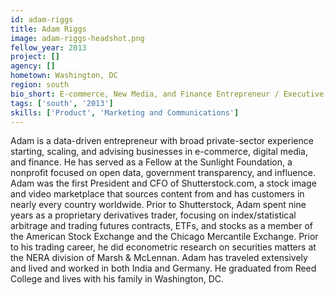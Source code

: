 ```yaml
---
id: adam-riggs
title: Adam Riggs
image: adam-riggs-headshot.png
fellow_year: 2013
project: []
agency: []
hometown: Washington, DC
region: south
bio_short: E-commerce, New Media, and Finance Entrepreneur / Executive / Investor
tags: ['south', '2013']
skills: ['Product', 'Marketing and Communications']
---
```


Adam is a data-driven entrepreneur with broad private-sector experience starting, scaling, and advising businesses in e-commerce, digital media, and finance.  He has served as a Fellow at the Sunlight Foundation, a nonprofit focused on open data, government transparency, and influence. Adam was the first President and CFO of Shutterstock.com, a stock image and video marketplace that sources content from and has customers in nearly every country worldwide. Prior to Shutterstock, Adam spent nine years as a proprietary derivatives trader, focusing on index/statistical arbitrage and trading futures contracts, ETFs, and stocks as a member of the American Stock Exchange and the Chicago Mercantile Exchange.  Prior to his trading career, he did econometric research on securities matters at the NERA division of Marsh & McLennan.  Adam has traveled extensively and lived and worked in both India and Germany.  He graduated from Reed College and lives with his family in Washington, DC.

